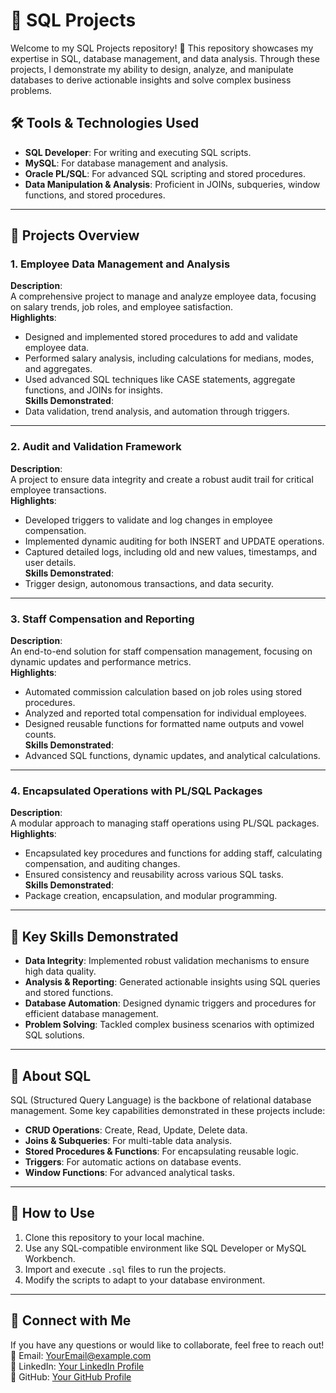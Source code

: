 # 💾 SQL Projects

Welcome to my SQL Projects repository! 🚀 This repository showcases my expertise in SQL, database management, and data analysis. Through these projects, I demonstrate my ability to design, analyze, and manipulate databases to derive actionable insights and solve complex business problems.

## 🛠️ Tools & Technologies Used

- **SQL Developer**: For writing and executing SQL scripts.
- **MySQL**: For database management and analysis.
- **Oracle PL/SQL**: For advanced SQL scripting and stored procedures.
- **Data Manipulation & Analysis**: Proficient in JOINs, subqueries, window functions, and stored procedures.

---

## 📂 Projects Overview

### 1. **Employee Data Management and Analysis**
**Description**:  
A comprehensive project to manage and analyze employee data, focusing on salary trends, job roles, and employee satisfaction.  
**Highlights**:  
- Designed and implemented stored procedures to add and validate employee data.  
- Performed salary analysis, including calculations for medians, modes, and aggregates.  
- Used advanced SQL techniques like CASE statements, aggregate functions, and JOINs for insights.  
**Skills Demonstrated**:  
- Data validation, trend analysis, and automation through triggers.

---

### 2. **Audit and Validation Framework**
**Description**:  
A project to ensure data integrity and create a robust audit trail for critical employee transactions.  
**Highlights**:  
- Developed triggers to validate and log changes in employee compensation.  
- Implemented dynamic auditing for both INSERT and UPDATE operations.  
- Captured detailed logs, including old and new values, timestamps, and user details.  
**Skills Demonstrated**:  
- Trigger design, autonomous transactions, and data security.

---

### 3. **Staff Compensation and Reporting**
**Description**:  
An end-to-end solution for staff compensation management, focusing on dynamic updates and performance metrics.  
**Highlights**:  
- Automated commission calculation based on job roles using stored procedures.  
- Analyzed and reported total compensation for individual employees.  
- Designed reusable functions for formatted name outputs and vowel counts.  
**Skills Demonstrated**:  
- Advanced SQL functions, dynamic updates, and analytical calculations.

---

### 4. **Encapsulated Operations with PL/SQL Packages** 
**Description**:  
A modular approach to managing staff operations using PL/SQL packages.  
**Highlights**:  
- Encapsulated key procedures and functions for adding staff, calculating compensation, and auditing changes.  
- Ensured consistency and reusability across various SQL tasks.  
**Skills Demonstrated**:  
- Package creation, encapsulation, and modular programming.

---

## 🌟 Key Skills Demonstrated

- **Data Integrity**: Implemented robust validation mechanisms to ensure high data quality.  
- **Analysis & Reporting**: Generated actionable insights using SQL queries and stored functions.  
- **Database Automation**: Designed dynamic triggers and procedures for efficient database management.  
- **Problem Solving**: Tackled complex business scenarios with optimized SQL solutions.  

---

## 📖 About SQL

SQL (Structured Query Language) is the backbone of relational database management. Some key capabilities demonstrated in these projects include:

- **CRUD Operations**: Create, Read, Update, Delete data.  
- **Joins & Subqueries**: For multi-table data analysis.  
- **Stored Procedures & Functions**: For encapsulating reusable logic.  
- **Triggers**: For automatic actions on database events.  
- **Window Functions**: For advanced analytical tasks.  

---

## 📌 How to Use

1. Clone this repository to your local machine.  
2. Use any SQL-compatible environment like SQL Developer or MySQL Workbench.  
3. Import and execute `.sql` files to run the projects.  
4. Modify the scripts to adapt to your database environment.

---

## 🤝 Connect with Me

If you have any questions or would like to collaborate, feel free to reach out!  
📧 Email: [YourEmail@example.com](mailto:YourEmail@example.com)  
🔗 LinkedIn: [Your LinkedIn Profile](https://www.linkedin.com/in/your-profile)  
🐙 GitHub: [Your GitHub Profile](https://github.com/your-profile)
